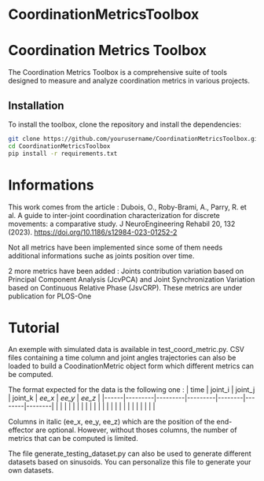 # CoordinationMetricsToolbox
# Coordination Metrics Toolbox

The Coordination Metrics Toolbox is a comprehensive suite of tools designed to measure and analyze coordination metrics in various projects.

## Installation

To install the toolbox, clone the repository and install the dependencies:

```bash
git clone https://github.com/yourusername/CoordinationMetricsToolbox.git
cd CoordinationMetricsToolbox
pip install -r requirements.txt
```

# Informations

This work comes from the article : Dubois, O., Roby-Brami, A., Parry, R. et al. A guide to inter-joint coordination characterization for discrete movements: a comparative study. J NeuroEngineering Rehabil 20, 132 (2023). https://doi.org/10.1186/s12984-023-01252-2

Not all metrics have been implemented since some of them needs additional informations suche as joints position over time. 

2 more metrics have been added : Joints contribution variation based on Principal Component Analysis (JcvPCA) and Joint Synchronization Variation based on Continuous Relative Phase (JsvCRP). These metrics are under publication for PLOS-One

# Tutorial
An exemple with simulated data is available in test_coord_metric.py. 
CSV files containing a time column and joint angles trajectories can also be loaded to build a CoodinationMetric object form which different metrics can be computed. 

The format expected for the data is the following one : 
| time | joint_i | joint_j | joint_k | _ee_x_ | _ee_y_ | _ee_z_ |
|------|---------|---------|---------|--------|--------|--------|
|      |         |         |         |        |        |        |
|      |         |         |         |        |        |        |
|      |         |         |         |        |        |        |

Columns in italic (ee_x, ee_y, ee_z) which are the position of the end-effector are optional. However, without thoses columns, the number of metrics that can be computed is limited.

The file generate_testing_dataset.py can also be used to generate different datasets based on sinusoids. You can personalize this file to generate your own datasets. 

